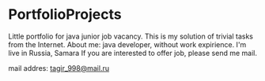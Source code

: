 # PortfolioProjects
Little portfolio for java junior job vacancy. This is my solution of trivial tasks from the Internet.
About me: java developer, without work expirience. I'm live in Russia, Samara
If you are interested to offer job, please send me mail. 

mail addres: tagir_998@mail.ru

